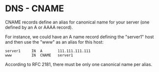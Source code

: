 # DNS - CNAME

CNAME records define an alias for canonical name for your server \(one defined by an A or AAAA record\).

For instance, we could have an A name record defining the "server1" host and then use the "www" as an alias for this host:

```
server1     IN  A       111.111.111.111
www         IN  CNAME   server1
```

According to RFC 2181, there must be only one canonical name per alias.

